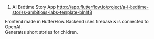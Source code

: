1) AI Bedtime Story App
https://app.flutterflow.io/project/a-i-bedtime-stories-ambitious-labs-template-blnhf8

Frontend made in FlutterFlow. Backend uses firebase & is connected to OpenAI.  
Generates short stories for children.
